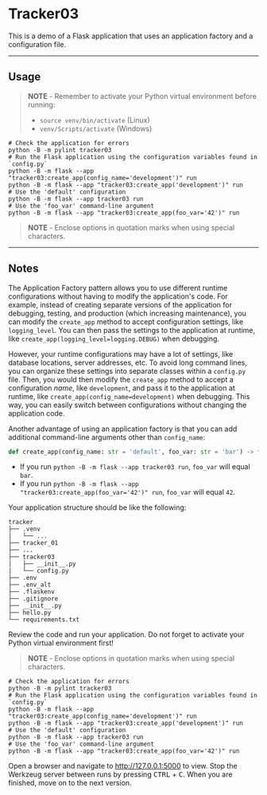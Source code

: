 # Tracker03

This is a demo of a Flask application that uses an application factory and a configuration file.

-----

## Usage

> **NOTE** - Remember to activate your Python virtual environment before running:
>
> - `source venv/bin/activate` (Linux)
> - `venv/Scripts/activate` (Windows)

```shell
# Check the application for errors
python -B -m pylint tracker03
# Run the Flask application using the configuration variables found in `config.py`
python -B -m flask --app "tracker03:create_app(config_name='development')" run
python -B -m flask --app "tracker03:create_app('development')" run
# Use the 'default' configuration
python -B -m flask --app tracker03 run
# Use the 'foo_var' command-line argument
python -B -m flask --app "tracker03:create_app(foo_var='42')" run
```

> **NOTE** - Enclose options in quotation marks when using special characters.

-----

## Notes

The Application Factory pattern allows you to use different runtime configurations without having to modify the application's code. For example, instead of creating separate versions of the application for debugging, testing, and production (which increasing maintenance), you can modify the `create_app` method to accept configuration settings, like `logging_level`. You can then pass the settings to the application at runtime, like `create_app(logging_level=logging.DEBUG)` when debugging.

However, your runtime configurations may have a lot of settings, like database locations, server addresses, etc. To avoid long command lines, you can organize these settings into separate classes within a `config.py` file. Then, you would then modify the `create_app` method to accept a configuration *name*, like `development`, and pass it to the application at runtime, like `create_app(config_name=development)` when debugging. This way, you can easily switch between configurations without changing the application code.

Another advantage of using an application factory is that you can add additional command-line arguments other than `config_name`:

```python
def create_app(config_name: str = 'default', foo_var: str = 'bar') -> flask.Flask:
```

- If you run `python -B -m flask --app tracker03 run`, `foo_var` will equal `bar`.
- If you run `python -B -m flask --app "tracker03:create_app(foo_var='42')" run`, `foo_var` will equal `42`.

Your application structure should be like the following:

```text
tracker
├── .venv
|   └── ...
├── tracker_01
├── ...
├── tracker03
|   ├── __init__.py
|   └── config.py
├── .env
├── .env_alt
├── .flaskenv
├── .gitignore
├── __init__.py
├── hello.py
└── requirements.txt
```

Review the code and run your application. Do not forget to activate your Python virtual environment first!

> **NOTE** - Enclose options in quotation marks when using special characters.

```shell
# Check the application for errors
python -B -m pylint tracker03
# Run the Flask application using the configuration variables found in `config.py`
python -B -m flask --app "tracker03:create_app(config_name='development')" run
python -B -m flask --app "tracker03:create_app('development')" run
# Use the 'default' configuration
python -B -m flask --app tracker03 run
# Use the 'foo_var' command-line argument
python -B -m flask --app "tracker03:create_app(foo_var='42')" run
```

Open a browser and navigate to <http://127.0.0.1:5000> to view. Stop the Werkzeug server between runs by pressing <kbd>CTRL</kbd> +  <kbd>C</kbd>. When you are finished, move on to the next version.

